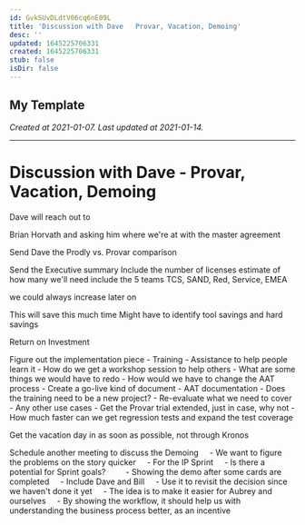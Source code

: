 ```yaml
---
id: GvkSUvDLdtV06cq6nE09L
title: 'Discussion with Dave   Provar, Vacation, Demoing'
desc: ''
updated: 1645225706331
created: 1645225706331
stub: false
isDir: false
---
```

My Template
---

_Created at 2021-01-07._
_Last updated at 2021-01-14._




---

# Discussion with Dave - Provar, Vacation, Demoing


Dave will reach out to

Brian Horvath and asking him where we're at with the master agreement

Send Dave the Prodly vs. Provar comparison

Send the Executive summary
Include the number of licenses
estimate of how many we'll need
include the 5 teams TCS, SAND, Red, Service, EMEA

we could always increase later on

This will save this much time
Might have to identify tool savings and hard savings

Return on Investment

Figure out the implementation piece
\- Training
\- Assistance to help people learn it
\- How do we get a workshop session to help others
\- What are some things we would have to redo
\- How would we have to change the AAT process
\- Create a go-live kind of document
\- AAT documentation
\- Does the training need to be a new project?
\- Re-evaluate what we need to cover
\- Any other use cases
\- Get the Provar trial extended, just in case, why not
\- How much faster can we get regression tests and expand the test coverage

Get the vacation day in as soon as possible, not through Kronos

Schedule another meeting to discuss the Demoing
    - We want to figure the problems on the story quicker
    - For the IP Sprint
    - Is there a potential for Sprint goals?
        - Showing the demo after some cards are completed
    - Include Dave and Bill
    - Use it to revisit the decision since we haven't done it yet
    - The idea is to make it easier for Aubrey and ourselves
    - By showing the workflow, it should help us with understanding the business process better, as an incentive

